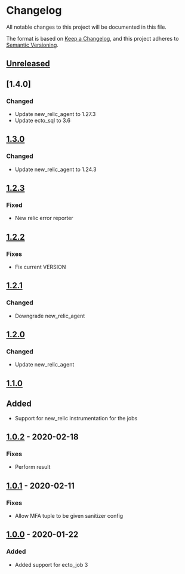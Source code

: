 # Changelog

All notable changes to this project will be documented in this file.

The format is based on [Keep a Changelog](https://keepachangelog.com/en/1.0.0/),
and this project adheres to [Semantic Versioning](https://semver.org/spec/v2.0.0.html).

## [Unreleased]

## [1.4.0]

### Changed

- Update new_relic_agent to 1.27.3
- Update ecto_sql to 3.6

## [1.3.0]

### Changed

- Update new_relic_agent to 1.24.3

## [1.2.3]

### Fixed

- New relic error reporter

## [1.2.2]

### Fixes

- Fix current VERSION

## [1.2.1]

### Changed

- Downgrade new_relic_agent

## [1.2.0]

### Changed

- Update new_relic_agent

## [1.1.0]

## Added

- Support for new_relic instrumentation for the jobs

## [1.0.2] - 2020-02-18

### Fixes

- Perform result

## [1.0.1] - 2020-02-11

### Fixes

- Allow MFA tuple to be given sanitizer config

## [1.0.0] - 2020-01-22

### Added

- Added support for ecto_job 3

[Unreleased]: https://github.com/rai200890/ecto-job-scheduler/compare/v1.3.0...HEAD
[1.3.0]: https://github.com/rai200890/ecto-job-scheduler/compare/v1.2.3...1.3.0
[1.2.3]: https://github.com/rai200890/ecto-job-scheduler/compare/v1.2.2...1.2.3
[1.2.2]: https://github.com/rai200890/ecto-job-scheduler/compare/v1.2.1...1.2.2
[1.2.1]: https://github.com/rai200890/ecto-job-scheduler/compare/v1.2.0...1.2.1
[1.2.0]: https://github.com/rai200890/ecto-job-scheduler/compare/v1.1.0...1.2.0
[1.1.0]: https://github.com/rai200890/ecto-job-scheduler/compare/v1.0.2...1.1.0
[1.0.2]: https://github.com/rai200890/ecto-job-scheduler/compare/v1.0.1...v1.0.2
[1.0.1]: https://github.com/rai200890/ecto-job-scheduler/compare/v1.0.0...v1.0.1
[1.0.0]: https://github.com/rai200890/ecto-job-scheduler/compare/v0.7.0...v1.0.0
